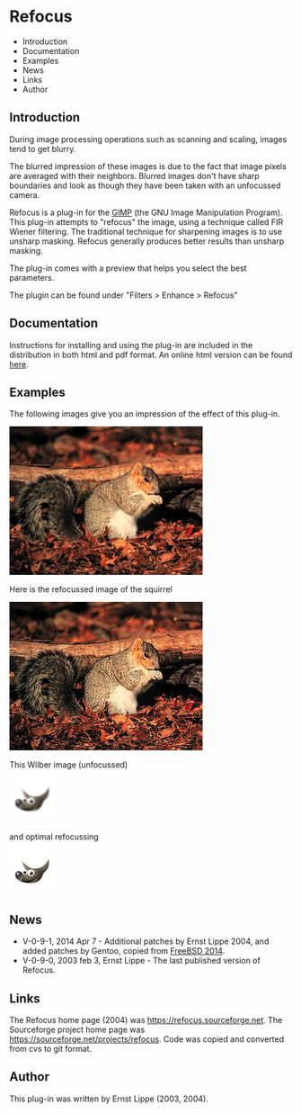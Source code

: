 # Refocus

- Introduction
- Documentation
- Examples
- News
- Links
- Author

## Introduction

During image processing operations such as scanning and scaling, images tend to get blurry.

The blurred impression of these images is due to the fact that image pixels are averaged with their neighbors. Blurred images don't have sharp boundaries and look as though they have been taken with an unfocussed camera.

Refocus is a plug-in for the [GIMP](http://www.gimp.org/) (the GNU Image Manipulation Program). This plug-in attempts to "refocus" the image, using a technique called FIR Wiener filtering. The traditional technique for sharpening images is to use unsharp masking. Refocus generally produces better results than unsharp masking.

The plug-in comes with a preview that helps you select the best parameters.

The plugin can be found under "Filters > Enhance > Refocus"

## Documentation

Instructions for installing and using the plug-in are included in the distribution in both html and pdf format. An online html version can be found [here](https://refocus.sourceforge.net/doc.html).

## Examples

The following images give you an impression of the effect of this plug-in.

![](img/squirrel.jpg)

Here is the refocussed image of the squirrel

![](img/squirrel-refocussed.jpg)

This Wilber image (unfocussed)

![](img/wilber-unsharp.png)

and optimal refocussing

![](img/wilber-refocussed.png)

## News

- V-0-9-1, 2014 Apr 7 - Additional patches by Ernst Lippe 2004, and added patches by Gentoo, copied from [FreeBSD 2014](https://www.freshports.org/graphics/gimp-refocus-plugin/).
- V-0-9-0, 2003 feb 3, Ernst Lippe - The last published version of Refocus.

## Links

The Refocus home page (2004) was https://refocus.sourceforge.net. The Sourceforge project home page was https://sourceforge.net/projects/refocus. Code was copied and converted from cvs to git format.

## Author

This plug-in was written by Ernst Lippe (2003, 2004).
